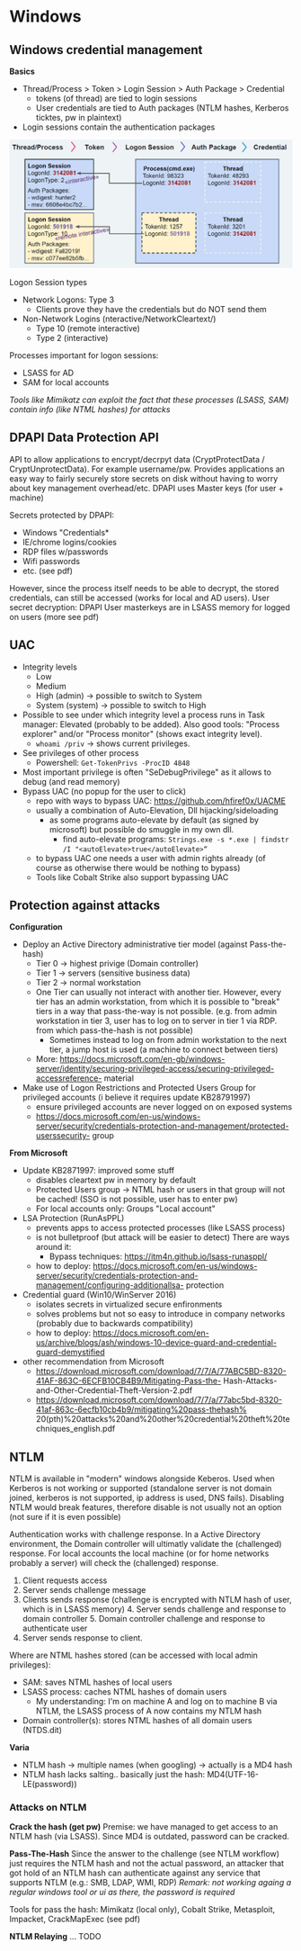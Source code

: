 # Windows

## Windows credential management

**Basics**
- Thread/Process > Token > Login Session > Auth Package > Credential
    - tokens (of thread) are tied to login sessions
    - User credentials are tied to Auth packages (NTLM hashes, Kerberos ticktes, pw in plaintext)
- Login sessions contain the authentication packages


![Windows Credential Mgm](pics/WindowsCredMgm.png)

Logon Session types
- Network Logons: Type 3
    - Clients prove they have the credentials but do NOT send them
- Non-Network Logins (nteractive/NetworkCleartext/)
    - Type 10 (remote interactive)
    - Type 2 (interactive)

Processes important for logon sessions:
- LSASS  for AD
- SAM for local accounts

*Tools like Mimikatz can exploit the fact that these processes (LSASS, SAM) contain info (like NTML hashes) for attacks*

## DPAPI Data Protection API
API to allow applications to encrypt/decrpyt data (CryptProtectData / CryptUnprotectData). For example username/pw.
Provides applications an easy way to fairly securely store secrets on disk without having to worry about key management overhead/etc. 
DPAPI uses Master keys (for user + machine)

Secrets protected by DPAPI:
- Windows "Credentials*
- IE/chrome logins/cookies
- RDP files w/passwords
- Wifi passwords
- etc. (see pdf)

However, since the process itself needs to be able to decrypt, the stored credentials, can still be accessed (works for local and AD users).
User secret decryption: DPAPI User masterkeys are in LSASS memory for logged on users (more see pdf)




## UAC
- Integrity levels
    - Low
    - Medium
    - High  (admin) -> possible to switch to System
    - System (system) -> possible to switch to High
- Possible to see under which integrity level a process runs in Task manager: Elevated (probably to be added). Also good tools: "Process explorer" and/or "Process monitor" (shows exact integrity level). 
    - `whoami /priv` -> shows current privileges. 
- See privileges of other process
    - Powershell: `Get-TokenPrivs -ProcID 4848`
- Most important privilege is often "SeDebugPrivilege" as it allows to debug (and read memory)
- Bypass UAC (no popup for the user to click)
    - repo with ways to bypass UAC: https://github.com/hfiref0x/UACME
    - usually a combination of Auto-Elevation, Dll hijacking/sideloading
        - as some programs auto-elevate by default (as signed by microsoft) but possible do smuggle in my own dll. 
            - find auto-elevate programs: `Strings.exe -s *.exe | findstr /I "<autoElevate>true</autoElevate>“`
    - to bypass UAC one needs a user with admin rights already (of course as otherwise there would be nothing to bypass)
    - Tools like Cobalt Strike also support bypassing UAC




## Protection against attacks 

**Configuration**
- Deploy an Active Directory administrative tier model (against Pass-the-hash)
    - Tier 0 -> highest privige (Domain controller)
    - Tier 1 -> servers (sensitive business data)
    - Tier 2 -> normal workstation
    - One Tier can usually not interact with another tier. However, every tier has an admin workstation, from which it is possible to "break" tiers in a way that pass-the-way is not possible. (e.g. from admin workstation in tier 3, user has to log on to server in tier 1 via RDP. from which pass-the-hash is not possible)
        - Sometimes instead to log on from admin workstation to the next tier, a jump host is used (a machine to connect between tiers)
    - More: https://docs.microsoft.com/en-gb/windows-server/identity/securing-privileged-access/securing-privileged-accessreference-
material
- Make use of Logon Restrictions and Protected Users Group for privileged accounts (i believe it requires update KB28791997)
    - ensure privileged accounts are never logged on on exposed systems
    - https://docs.microsoft.com/en-us/windows-server/security/credentials-protection-and-management/protected-userssecurity-
group

**From Microsoft**
- Update KB2871997: improved some stuff
    - disables cleartext pw in memory by default
    - Protected Users group -> NTML hash or users in that group will not be cached! (SSO is not possible, user has to enter pw)
    - For local accounts only: Groups "Local account"
- LSA Protection (RunAsPPL)
    - prevents apps to access protected processes (like LSASS process)
    - is not bulletproof (but attack will be easier to detect) There are ways around it:
        - Bypass techniques: https://itm4n.github.io/lsass-runasppl/
    - how to deploy: https://docs.microsoft.com/en-us/windows-server/security/credentials-protection-and-management/configuring-additionallsa-
protection
- Credential guard (Win10/WinServer 2016)
    - isolates secrets in virtualized secure enfironments
    - solves problems but not so easy to introduce in company networks (probably due to backwards compatibility)
    - how to deploy: https://docs.microsoft.com/en-us/archive/blogs/ash/windows-10-device-guard-and-credential-guard-demystified
- other recommendation from Microsoft
    - https://download.microsoft.com/download/7/7/A/77ABC5BD-8320-41AF-863C-6ECFB10CB4B9/Mitigating-Pass-the-
Hash-Attacks-and-Other-Credential-Theft-Version-2.pdf
    - https://download.microsoft.com/download/7/7/a/77abc5bd-8320-41af-863c-6ecfb10cb4b9/mitigating%20pass-thehash%
20(pth)%20attacks%20and%20other%20credential%20theft%20techniques_english.pdf



## NTLM
NTLM is available in "modern" windows alongside Keberos. Used when Kerberos is not working or supported (standalone server is not domain joined, kerberos is not supported, ip address is used, DNS fails). 
Disabling NTLM would break features, therefore disable is not usually not an option (not sure if it is even possible)

Authentication works with challenge response. In a Active Directory environment, the Domain controller will ultimatly validate the (challenged) response. For local accounts the local machine (or for home networks probably a server) will check the (challenged) response.
1. Client requests access
2. Server sends challenge message
3. Clients sends response (challenge is encrypted with NTLM hash of user, which is in LSASS memory)
    4. Server sends challenge and response to domain controller
    5. Domain controller challenge and response to authenticate user
6. Server sends response to client. 

Where are NTML hashes stored (can be accessed with local admin privileges):
- SAM: saves NTML hashes of local users
- LSASS process: caches NTML hashes of domain users
    - My understanding: I'm on machine A and log on to machine B via NTLM, the LSASS process of A now contains my NTLM hash
- Domain controller(s): stores NTML hashes of all domain users (NTDS.dit)

**Varia**
- NTLM hash -> multiple names (when googling) -> actually is a MD4 hash
- NTLM hash lacks salting.. basically just the hash: MD4(UTF-16-LE(password))

### Attacks on NTLM

**Crack the hash (get pw)**
Premise: we have managed to get access to an NTLM hash (via LSASS). Since MD4 is outdated, password can be cracked.

**Pass-The-Hash**
Since the answer to the challenge (see NTLM workflow) just requires the NTLM hash and not the actual password, an attacker that got hold of an NTLM hash can authenticate against any service that supports NTLM (e.g.: SMB, LDAP, WMI, RDP)
*Remark: not working againg a regular windows tool or ui as there, the password is required*

Tools for pass the hash: Mimikatz (local only), Cobalt Strike, Metasploit, Impacket, CrackMapExec (see pdf)


**NTLM Relaying**
... TODO